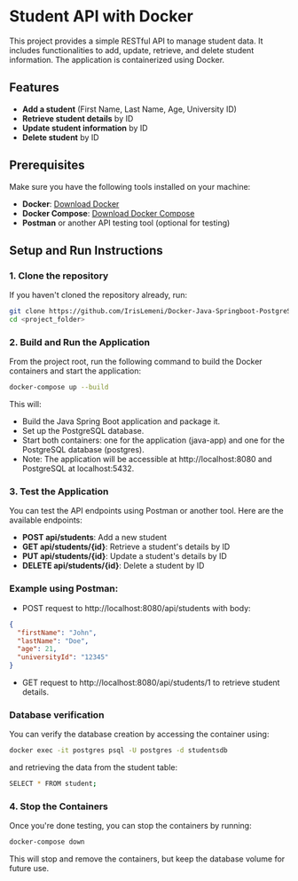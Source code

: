# Student API with Docker

This project provides a simple RESTful API to manage student data. It includes functionalities to add, update, retrieve, and delete student information. The application is containerized using Docker.

## Features

- **Add a student** (First Name, Last Name, Age, University ID)
- **Retrieve student details** by ID
- **Update student information** by ID
- **Delete student** by ID

## Prerequisites

Make sure you have the following tools installed on your machine:

- **Docker**: [Download Docker](https://www.docker.com/get-started)
- **Docker Compose**: [Download Docker Compose](https://docs.docker.com/compose/install/)
- **Postman** or another API testing tool (optional for testing)

## Setup and Run Instructions

### 1. Clone the repository

If you haven't cloned the repository already, run:

```bash
git clone https://github.com/IrisLemeni/Docker-Java-Springboot-PostgreSQL.git
cd <project_folder>
```

### 2. Build and Run the Application

From the project root, run the following command to build the Docker containers and start the application:

```bash
docker-compose up --build
```
This will:

- Build the Java Spring Boot application and package it.
- Set up the PostgreSQL database.
- Start both containers: one for the application (java-app) and one for the PostgreSQL database (postgres).
- Note: The application will be accessible at http://localhost:8080 and PostgreSQL at localhost:5432.

### 3. Test the Application

You can test the API endpoints using Postman or another tool. Here are the available endpoints:

- **POST api/students**: Add a new student
- **GET api/students/{id}**: Retrieve a student's details by ID
- **PUT api/students/{id}**: Update a student's details by ID
- **DELETE api/students/{id}**: Delete a student by ID

### Example using Postman:
- POST request to http://localhost:8080/api/students with body:
```json
{
  "firstName": "John",
  "lastName": "Doe",
  "age": 21,
  "universityId": "12345"
}
```
- GET request to http://localhost:8080/api/students/1 to retrieve student details.

### Database verification
You can verify the database creation by accessing the container using:

```bash
docker exec -it postgres psql -U postgres -d studentsdb
```
and retrieving the data from the student table:

```bash
SELECT * FROM student;
```

### 4. Stop the Containers

Once you're done testing, you can stop the containers by running:

```bash
docker-compose down
```
This will stop and remove the containers, but keep the database volume for future use.

